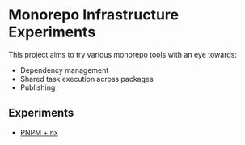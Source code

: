 Monorepo Infrastructure Experiments
===================================

This project aims to try various monorepo tools with an eye towards:

- Dependency management
- Shared task execution across packages
- Publishing

## Experiments

- [PNPM + nx](./pnpm-nx)